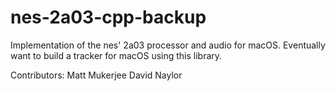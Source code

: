 # nes-2a03-cpp-backup
Implementation of the nes' 2a03 processor and audio for macOS. Eventually want to build a tracker for macOS using this library.

Contributors:
Matt Mukerjee
David Naylor
